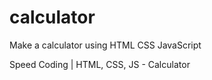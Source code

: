 # calculator
Make a calculator using HTML CSS JavaScript

Speed Coding | HTML, CSS, JS - Calculator
